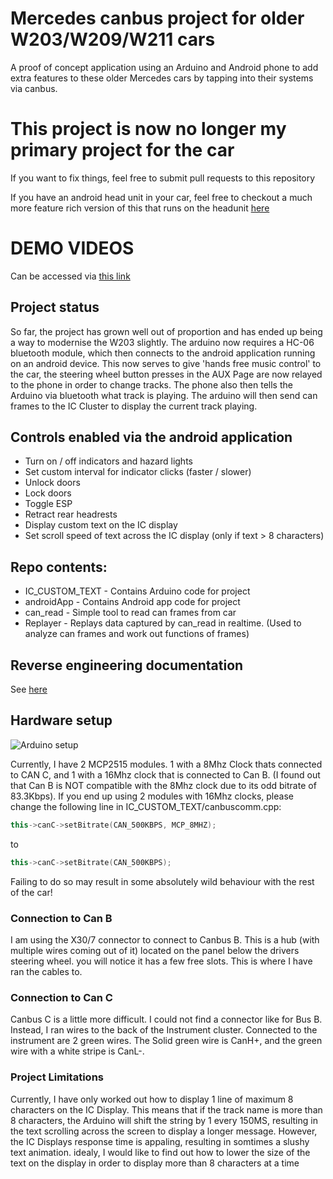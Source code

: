 # Mercedes canbus project for older W203/W209/W211 cars
A proof of concept application using an Arduino and Android phone to add extra features to these older Mercedes cars by tapping into their systems via canbus.

# This project is now no longer my primary project for the car
If you want to fix things, feel free to submit pull requests to this repository

If you have an android head unit in your car, feel free to checkout a much more feature rich version of this that runs on the headunit [here](https://github.com/rnd-ash/MBUX-Port)

# DEMO VIDEOS
Can be accessed via [this link](https://www.youtube.com/playlist?list=PLxrw-4Vt7xtt3VkDx_Z35n4SdYG9C3N7i)

## Project status
So far, the project has grown well out of proportion and has ended up being a way to modernise the W203 slightly. The arduino now requires a HC-06 bluetooth module, which then connects to the android application running on an android device. This now serves to give 'hands free music control' to the car, the steering wheel button presses in the AUX Page are now relayed to the phone in order to change tracks. The phone also then tells the Arduino via bluetooth what track is playing. The arduino will then send can frames to the IC Cluster to display the current track playing.

## Controls enabled via the android application
* Turn on / off indicators and hazard lights
* Set custom interval for indicator clicks (faster / slower)
* Unlock doors
* Lock doors
* Toggle ESP
* Retract rear headrests
* Display custom text on the IC display
* Set scroll speed of text across the IC display (only if text > 8 characters)

## Repo contents:
* IC_CUSTOM_TEXT - Contains Arduino code for project
* androidApp - Contains Android app code for project
* can_read - Simple tool to read can frames from car
* Replayer - Replays data captured by can_read in realtime. (Used to analyze can frames and work out functions of frames)

## Reverse engineering documentation
See [here](https://docs.google.com/spreadsheets/d/1krPDmjjwmlta4jAVcDMoWbseAokUYnBAHn67pOo00C0/edit?usp=sharing)

## Hardware setup
![Arduino setup](/setup.png?raw=true "Arduino hardware setup")

Currently, I have 2 MCP2515 modules. 1 with a 8Mhz Clock thats connected to CAN C, and 1 with a 16Mhz clock that is connected to Can B. (I found out that Can B is NOT compatible with the 8Mhz clock due to its odd bitrate of 83.3Kbps). If you end up using 2 modules with 16Mhz clocks, please change the following line in IC_CUSTOM_TEXT/canbuscomm.cpp:
```cpp
this->canC->setBitrate(CAN_500KBPS, MCP_8MHZ);
```
to
```cpp
this->canC->setBitrate(CAN_500KBPS);
```
Failing to do so may result in some absolutely wild behaviour with the rest of the car!

### Connection to Can B
I am using the X30/7 connector to connect to Canbus B. This is a hub (with multiple wires coming out of it) located on the panel below the drivers steering wheel. you will notice it has a few free slots. This is where I have ran the cables to.

### Connection to Can C
Canbus C is a little more difficult. I could not find a connector like for Bus B. Instead, I ran wires to the back of the Instrument cluster. Connected to the instrument are 2 green wires. The Solid green wire is CanH+, and the green wire with a white stripe is CanL-.

### Project Limitations
Currently, I have only worked out how to display 1 line of maximum 8 characters on the IC Display. This means that if the track name is more than 8 characters, the Arduino will shift the string by 1 every 150MS, resulting in the text scrolling across the screen to display a longer message. However, the IC Displays response time is appaling, resulting in somtimes a slushy text animation. idealy, I would like to find out how to lower the size of the text on the display in order to display more than 8 characters at a time
